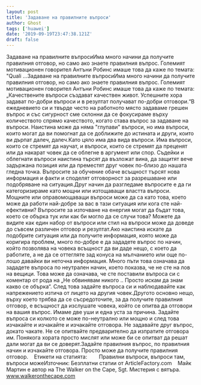 ```yaml
---
layout: post
title: 'Задаване на правилните въпроси'
author: Ghost
tags: ['huawei']
date: '2019-09-19T23:47:38.121Z'
draft: false
---
```


Задаване на правилните въпросиИма много начини да получите правилния отговор, но само ако знаете правилния въпрос. Големият мотивационен говорител Антъни Робинс имаше това да каже по темата: "Quali ...Задаване на правилните въпросиИма много начини да получите правилния отговор, но само ако знаете правилния въпрос. Големият мотивационен говорител Антъни Робинс имаше това да каже по темата: „Качествените въпроси създават качествен живот. Успешните хора задават по-добри въпроси и в резултат получават по-добри отговори.“В ежедневието си и твърде често на работното място задаваме грешен въпрос и със сигурност сме склонни да се фокусираме върху количеството спрямо качеството, когато става въпрос за задаване на въпроси. Наистина може да няма "глупави" въпроси, но има въпроси, които могат да ви помогнат да се доближите до истината и други, които ви дърпат далеч, далеч.Като цяло има два вида въпроси. Има въпроси, които се стремят да научат, и въпроси, които се стремят да преценят или да накарат човек да се облегне в аргумент или спор. Съдейки и облегнати въпроси наистина търсят да възложат вина, да защитят вече задържана позиция или да преместят друг човек по-близо до нашата гледна точка. Въпросите за обучение обаче всъщност търсят нова информация и факти и споделят отговорност за разрешаване или подобряване на ситуация.Друг начин да разгледаме въпросите е да ги категоризираме като мощни или изтощаващи властта въпроси. Мощните или оправомощаващи въпроси може да са като това, което може да работи най-добре за вас в тази ситуация или кога сте най-ефективни? Въпросите за източване на енергия могат да бъдат това, което се обърка тук или как би могло да се случи това? Можете да видите как един набор от въпроси или стил на въпроси може да доведе до съвсем различен отговор и резултат.Ако наистина искате да подобрите ситуация или да получите информация, която може да коригира проблем, много по-добре е да зададете въпрос по начин, който позволява на човека всъщност да ви даде нещо, с което да работите, а не да се оттегляте зад конуса на мълчанието или още по-лошо давайки ви неточна информация. Много пъти това означава да зададете въпроса по неутрален начин, което показва, че не сте на лов на вещици. Това може да означава, че сте поставили въпроса си с коментар от рода на „Не обвинявам никого .. Просто искам да знам какво се обърка“. След това задайте въпроса си и наблюдавайте как напрежението изтича от лицето на другия човек.Другото основно нещо, върху което трябва да се съсредоточите, за да получите правилния отговор, е всъщност да изслушате човека, който се опитва да отговори на вашия въпрос. Имаме две уши и една уста за причина. Задайте въпроса си колкото се може по-неутрално или мощно и след това изчакайте и изчакайте и изчакайте отговора. Не задавайте друг въпрос, докато чакате. Не се опитвайте предварително да изпратите отговора им. Понякога хората просто мислят или може би се опитват да решат дали могат да ви се доверят.Задайте правилния въпрос, по правилния начин и изчакайте отговора. Просто може да получите правилния отговор.    Етикети на статията:        Правилни въпроси, въпроси там, въпроси можеИзточник: Безплатни статии от ArticleFactory.com    Майк Мартин е автор на The Walker on the Cape, Sgt. Мистерия с вятъра. www.walkeronthecape.com
